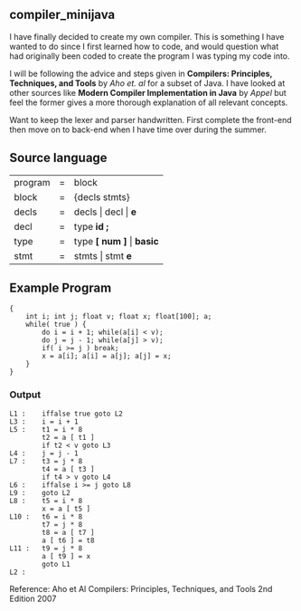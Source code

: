 ## compiler_minijava


I have finally decided to create my own compiler. This is something I have wanted to do since I first learned how to code, and would question what had originally been coded to create the program I was typing my code into.

I will be following the advice and steps given in __Compilers: Principles, Techniques, and Tools__ by _Aho et. al_ for a subset of Java. I have looked at other sources like __Modern Compiler Implementation in Java__ by _Appel_ but feel the former gives a more thorough explanation of all relevant concepts.

Want to keep the lexer and parser handwritten. First complete the front-end then move on to back-end when I have time over during the summer.

## Source language

|              |   |                                                              |
|--------------|---|--------------------------------------------------------------|
| program      | = | block                                                        |
| block        | = | {decls stmts}                                                |
| decls        | = | decls \| decl \| __e__                                         |
| decl         | = | type __id__ __;__                                            |
| type         | = | type __[__ __num__ __]__ \| __basic__                     |
| stmt         | = | stmts \| stmt __e__                                         |

## Example Program  
```
{
    int i; int j; float v; float x; float[100]; a;
    while( true ) {
        do i = i + 1; while(a[i] < v);
        do j = j - 1; while(a[j] > v);
        if( i >= j ) break;
        x = a[i]; a[i] = a[j]; a[j] = x;
    }
}
```

### Output
```
L1 :    iffalse true goto L2
L3 :    i = i + 1
L5 :    t1 = i * 8
        t2 = a [ t1 ]
        if t2 < v goto L3
L4 :    j = j - 1
L7 :    t3 = j * 8
        t4 = a [ t3 ]
        if t4 > v goto L4
L6 :    iffalse i >= j goto L8
L9 :    goto L2
L8 :    t5 = i * 8
        x = a [ t5 ]
L10 :   t6 = i * 8
        t7 = j * 8
        t8 = a [ t7 ]
        a [ t6 ] = t8
L11 :   t9 = j * 8
        a [ t9 ] = x
        goto L1
L2 :
```

Reference:
Aho et Al Compilers: Principles, Techniques, and Tools 2nd Edition 2007
